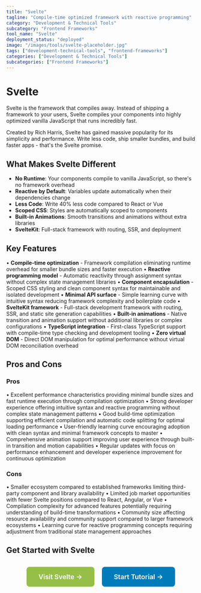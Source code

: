 ```yaml
---
title: "Svelte"
tagline: "Compile-time optimized framework with reactive programming"
category: "Development & Technical Tools"
subcategory: "Frontend Frameworks"
tool_name: "Svelte"
deployment_status: "deployed"
image: "/images/tools/svelte-placeholder.jpg"
tags: ["development-technical-tools", "frontend-frameworks"]
categories: ["Development & Technical Tools"]
subcategories: ["Frontend Frameworks"]
---
```


# Svelte

Svelte is the framework that compiles away. Instead of shipping a framework to your users, Svelte compiles your components into highly optimized vanilla JavaScript that runs incredibly fast.

Created by Rich Harris, Svelte has gained massive popularity for its simplicity and performance. Write less code, ship smaller bundles, and build faster apps - that's the Svelte promise.

## What Makes Svelte Different
- **No Runtime**: Your components compile to vanilla JavaScript, so there's no framework overhead
- **Reactive by Default**: Variables update automatically when their dependencies change
- **Less Code**: Write 40% less code compared to React or Vue
- **Scoped CSS**: Styles are automatically scoped to components
- **Built-in Animations**: Smooth transitions and animations without extra libraries
- **SvelteKit**: Full-stack framework with routing, SSR, and deployment

## Key Features

• **Compile-time optimization** - Framework compilation eliminating runtime overhead for smaller bundle sizes and faster execution
• **Reactive programming model** - Automatic reactivity through assignment syntax without complex state management libraries
• **Component encapsulation** - Scoped CSS styling and clean component syntax for maintainable and isolated development
• **Minimal API surface** - Simple learning curve with intuitive syntax reducing framework complexity and boilerplate code
• **SvelteKit framework** - Full-stack development framework with routing, SSR, and static site generation capabilities
• **Built-in animations** - Native transition and animation support without additional libraries or complex configurations
• **TypeScript integration** - First-class TypeScript support with compile-time type checking and development tooling
• **Zero virtual DOM** - Direct DOM manipulation for optimal performance without virtual DOM reconciliation overhead

## Pros and Cons

### Pros
• Excellent performance characteristics providing minimal bundle sizes and fast runtime execution through compilation optimization
• Strong developer experience offering intuitive syntax and reactive programming without complex state management patterns
• Good build-time optimization supporting efficient compilation and automatic code splitting for optimal loading performance
• User-friendly learning curve encouraging adoption with clean syntax and minimal framework concepts to master
• Comprehensive animation support improving user experience through built-in transition and motion capabilities
• Regular updates with focus on performance enhancement and developer experience improvement for continuous optimization

### Cons
• Smaller ecosystem compared to established frameworks limiting third-party component and library availability
• Limited job market opportunities with fewer Svelte positions compared to React, Angular, or Vue
• Compilation complexity for advanced features potentially requiring understanding of build-time transformations
• Community size affecting resource availability and community support compared to larger framework ecosystems
• Learning curve for reactive programming concepts requiring adjustment from traditional state management approaches

## Get Started with Svelte

<div style="text-align: center; margin: 2rem 0;">
  <a href="https://svelte.dev" target="_blank" rel="noopener noreferrer" style="display: inline-block; background: #96BF47; color: white; padding: 1rem 2rem; text-decoration: none; border-radius: 8px; font-weight: 600; font-size: 1.1rem; margin-right: 1rem;">Visit Svelte →</a>
  <a href="https://svelte.dev/tutorial" target="_blank" rel="noopener noreferrer" style="display: inline-block; background: #007cba; color: white; padding: 1rem 2rem; text-decoration: none; border-radius: 8px; font-weight: 600; font-size: 1.1rem;">Start Tutorial →</a>
</div>